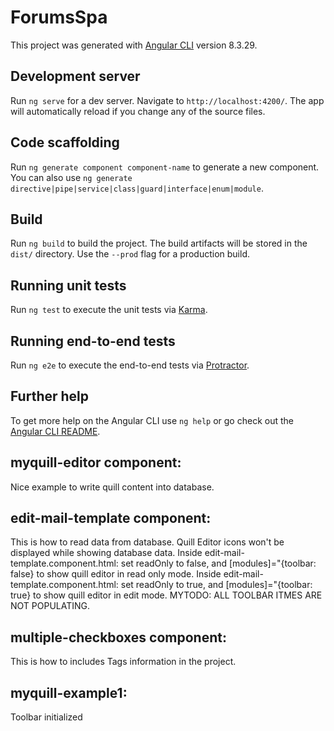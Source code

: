 # ForumsSpa

This project was generated with [Angular CLI](https://github.com/angular/angular-cli) version 8.3.29.

## Development server

Run `ng serve` for a dev server. Navigate to `http://localhost:4200/`. The app will automatically reload if you change any of the source files.

## Code scaffolding

Run `ng generate component component-name` to generate a new component. You can also use `ng generate directive|pipe|service|class|guard|interface|enum|module`.

## Build

Run `ng build` to build the project. The build artifacts will be stored in the `dist/` directory. Use the `--prod` flag for a production build.

## Running unit tests

Run `ng test` to execute the unit tests via [Karma](https://karma-runner.github.io).

## Running end-to-end tests

Run `ng e2e` to execute the end-to-end tests via [Protractor](http://www.protractortest.org/).

## Further help

To get more help on the Angular CLI use `ng help` or go check out the [Angular CLI README](https://github.com/angular/angular-cli/blob/master/README.md).

## myquill-editor component:
Nice example to write quill content into database.

## edit-mail-template component:
This is how to read data from database. Quill Editor icons won't be displayed while showing database data.
Inside edit-mail-template.component.html: set readOnly to false, and [modules]="{toolbar: false} to show quill editor in read only mode.
Inside edit-mail-template.component.html: set readOnly to true, and [modules]="{toolbar: true} to show quill editor in edit mode. MYTODO: ALL TOOLBAR ITMES ARE NOT POPULATING.

## multiple-checkboxes component:
This is how to includes Tags information in the project.

## myquill-example1:
Toolbar initialized